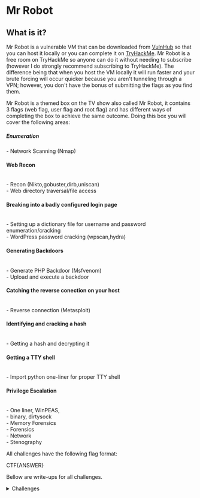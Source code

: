 <H1>Mr Robot</H1>
<p></p>
<H2>What is it?</H2>
<p></p>
Mr Robot is a vulnerable VM that can be downloaded from <a href="https://www.vulnhub.com/entry/mr-robot-1,151/" rel="nofollow">VulnHub</a> so that you can host it locally or you can complete it on <a href="https://tryhackme.com/room/mrrobot" rel="nofollow">TryHackMe</a>. Mr Robot is a free room on TryHackMe so anyone can do it without needing to subscribe (however I do strongly recommend subscribing to TryHackMe). The difference being that when you host the VM locally it will run faster and your brute forcing will occur quicker because you aren't tunneling through a VPN; however, you don't have the bonus of submitting the flags as you find them.
<p></p>
Mr Robot is a themed box on the TV show also called Mr Robot, it contains 3 flags (web flag, user flag and root flag) and has different ways of completing the box to achieve the same outcome. Doing this box you will cover the following areas:
<p></p>
<H5>Enumeration</H5>
- Network Scanning (Nmap)
<H4>Web Recon</H4>
<br>
- Recon (Nikto,gobuster,dirb,uniscan)
<br>
- Web directory traversal/file access
<br>
<H4>Breaking into a badly configured login page</H4>
<br>
- Setting up a dictionary file for username and password enumeration/cracking
<br>
- WordPress password cracking (wpscan,hydra)
<br>
<H4>Generating Backdoors</H4>
<br>
- Generate PHP Backdoor (Msfvenom)
<br>
- Upload and execute a backdoor
<br>
<H4>Catching the reverse conection on your host</H4>
<br>
- Reverse connection (Metasploit)
<br>
<H4>Identifying and cracking a hash</H4>
<br>
- Getting a hash and decrypting it
<br>
<H4>Getting a TTY shell</H4>
<br>
- Import python one-liner for proper TTY shell
<br>
<H4>Privilege Escalation</H4>
<br>
- One liner, WinPEAS,
<br>
- binary, dirtysock


<br>
- Memory Forensics
<br>
- Forensics
<br>
- Network
<br>
- Stenography
<p></p>
All challenges have the following flag format:
<p></p>
CTF{ANSWER}
<p></p>
Bellow are write-ups for all challenges.
<p></p>
<details>
    <summary>Challenges</summary>
<p></p>
<details>
    <summary>Reverse Engineering</summary>
<p></p>
<details>
    <summary>
















</details>